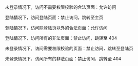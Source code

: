 

未登录情况下，访问不需要权限校验的合法页面：允许访问

登陆情况下，访问登陆页面：禁止访问，跳转至主页

登陆情况下，访问除登陆页以外的合法页面：允许访问

登陆情况下，访问所有的非法页面：禁止访问，跳转至 404

未登录情况下，访问需要权限校验的页面：禁止访问，跳转至登陆页

未登录情况下，访问所有的非法页面：禁止访问，跳转至 404